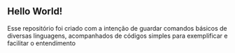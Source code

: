 <h2>Hello World!</h2>

<p>Esse repositório foi criado com a intenção de guardar comandos básicos de diversas linguagens, acompanhados de códigos simples para exemplificar e facilitar o entendimento</p>
